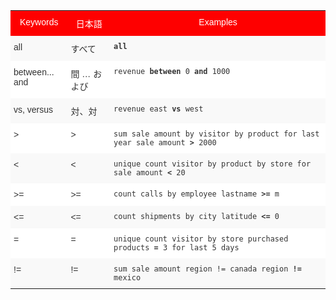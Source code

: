 <style type="text/css">
.tg  {border-collapse:collapse;border-spacing:0;border:none;border-color:#ccc;}
.tg td{font-family:Arial, sans-serif;font-size:14px;padding:10px 5px;border-style:solid;border-width:0px;overflow:hidden;word-break:normal;border-color:#ccc;color:#333;background-color:#fff;}
.tg th{font-family:Arial, sans-serif;font-size:14px;font-weight:normal;padding:10px 5px;border-style:solid;border-width:0px;overflow:hidden;word-break:normal;border-color:#ccc;color:#333;background-color:#f0f0f0;}
.tg .tg-8env{background-color:#fe0000;color:#ffffff;vertical-align:top}
.tg .tg-b7b8{background-color:#f9f9f9;vertical-align:top}
.tg .tg-yw4l{vertical-align:top}
</style>
<table class="tg">
  <tr>
    <th class="tg-8env">Keywords</th>
    <th class="tg-8env">日本語</th>
    <th class="tg-8env">Examples</th>
  </tr>
  <tr>
    <td class="tg-b7b8">all</td>
    <td class="tg-b7b8">すべて</td>
    <td class="tg-b7b8"><code><b>all</b></code></td>
  </tr>
  <tr>
    <td class="tg-yw4l">between... and</td>
    <td class="tg-yw4l">間 … および</td>
    <td class="tg-yw4l"><code>revenue <b>between</b> 0 <b>and</b> 1000</code></td>
  </tr>
  <tr>
    <td class="tg-b7b8">vs, versus</td>
    <td class="tg-b7b8">対、対</td>
    <td class="tg-b7b8"><code>revenue east <b>vs</b> west</code></td>
  </tr>
  <tr>
    <td class="tg-yw4l">&gt;</td>
    <td class="tg-yw4l">&gt;</td>
    <td class="tg-yw4l"><code>sum sale amount by visitor by product for last year sale amount <b>&gt;</b> 2000</code></td>
  </tr>
  <tr>
    <td class="tg-b7b8">&lt;</td>
    <td class="tg-b7b8">&lt;</td>
    <td class="tg-b7b8"><code>unique count visitor by product by store for sale amount <b>&lt;</b> 20</code></td>
  </tr>
  <tr>
    <td class="tg-yw4l">&gt;=</td>
    <td class="tg-yw4l">&gt;=</td>
    <td class="tg-yw4l"><code>count calls by employee lastname <b>&gt;=</b> m</code></td>
  </tr>
  <tr>
    <td class="tg-b7b8">&lt;=</td>
    <td class="tg-b7b8">&lt;=</td>
    <td class="tg-b7b8"><code>count shipments by city latitude <b>&lt;=</b> 0</code></td>
  </tr>
  <tr>
    <td class="tg-yw4l">=</td>
    <td class="tg-yw4l">=</td>
    <td class="tg-yw4l"><code>unique count visitor by store purchased products <b>=</b> 3 for last 5 days</code></td>
  </tr>
  <tr>
    <td class="tg-b7b8">!=</td>
    <td class="tg-b7b8">!=</td>
    <td class="tg-b7b8"><code>sum sale amount region != canada region <b>!=</b> mexico</code></td>
  </tr>
</table>
